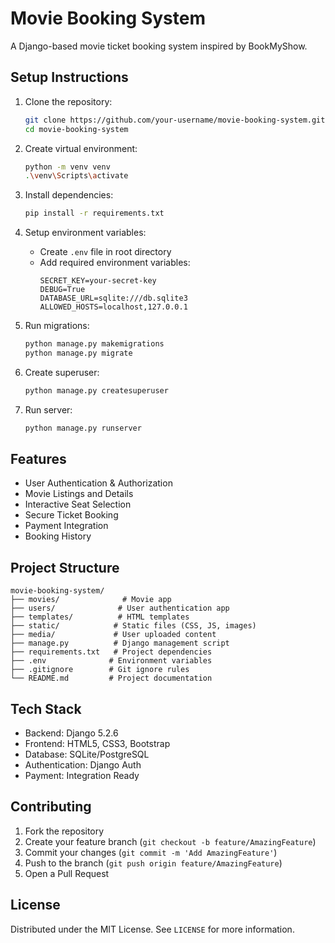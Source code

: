 # Movie Booking System

A Django-based movie ticket booking system inspired by BookMyShow.

## Setup Instructions

1. Clone the repository:
   ```bash
   git clone https://github.com/your-username/movie-booking-system.git
   cd movie-booking-system
   ```

2. Create virtual environment:
   ```bash
   python -m venv venv
   .\venv\Scripts\activate
   ```

3. Install dependencies:
   ```bash
   pip install -r requirements.txt
   ```

4. Setup environment variables:
   - Create `.env` file in root directory
   - Add required environment variables:
     ```env
     SECRET_KEY=your-secret-key
     DEBUG=True
     DATABASE_URL=sqlite:///db.sqlite3
     ALLOWED_HOSTS=localhost,127.0.0.1
     ```

5. Run migrations:
   ```bash
   python manage.py makemigrations
   python manage.py migrate
   ```

6. Create superuser:
   ```bash
   python manage.py createsuperuser
   ```

7. Run server:
   ```bash
   python manage.py runserver
   ```

## Features

- User Authentication & Authorization
- Movie Listings and Details
- Interactive Seat Selection
- Secure Ticket Booking
- Payment Integration
- Booking History

## Project Structure

```
movie-booking-system/
├── movies/              # Movie app
├── users/              # User authentication app
├── templates/          # HTML templates
├── static/            # Static files (CSS, JS, images)
├── media/             # User uploaded content
├── manage.py          # Django management script
├── requirements.txt   # Project dependencies
├── .env              # Environment variables
├── .gitignore        # Git ignore rules
└── README.md         # Project documentation
```

## Tech Stack

- Backend: Django 5.2.6
- Frontend: HTML5, CSS3, Bootstrap
- Database: SQLite/PostgreSQL
- Authentication: Django Auth
- Payment: Integration Ready

## Contributing

1. Fork the repository
2. Create your feature branch (`git checkout -b feature/AmazingFeature`)
3. Commit your changes (`git commit -m 'Add AmazingFeature'`)
4. Push to the branch (`git push origin feature/AmazingFeature`)
5. Open a Pull Request

## License

Distributed under the MIT License. See `LICENSE` for more information.